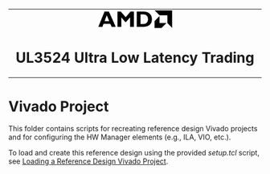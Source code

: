 <table class="sphinxhide" width="100%">
 <tr width="100%">
    <td align="center"><img src="https://raw.githubusercontent.com/Xilinx/Image-Collateral/main/xilinx-logo.png" width="30%"/><h1>UL3524 Ultra Low Latency Trading</h1>
    </td>
 </tr>
</table>

# Vivado Project
This folder contains scripts for recreating reference design Vivado projects and for configuring the HW Manager elements (e.g., ILA, VIO, etc.). 

To load and create this reference design using the provided *setup.tcl* script, see [Loading a Reference Design Vivado Project](../../../../Docs/loading_ref_proj.md).

